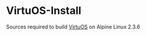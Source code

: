 # VirtuOS-Install
Sources required to build [VirtuOS](http://people.cs.vt.edu/~rnikola/?page_id=260) on Alpine Linux 2.3.6
